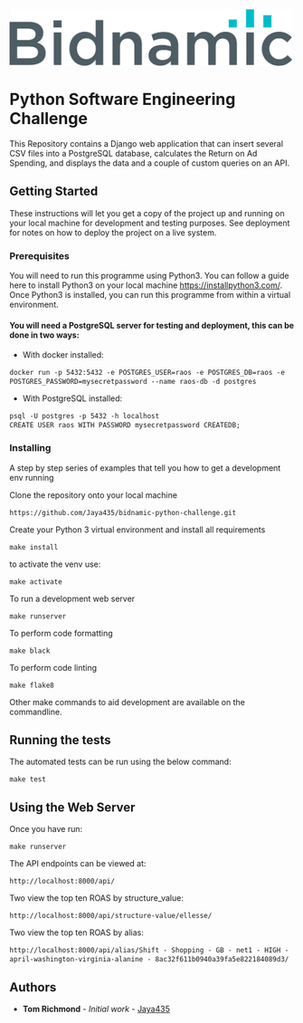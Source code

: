 <img src="logo.png" alt="drawing" width="500"/>

# Python Software Engineering Challenge

This Repository contains a Django web application that can insert several CSV files into a PostgreSQL
database, calculates the Return on Ad Spending, and displays the data and a couple of custom queries
on an API.

## Getting Started

These instructions will let you get a copy of the project up and running on your local machine for
development and testing purposes. See deployment for notes on how to deploy the project on a live
system.

### Prerequisites

You will need to run this programme using Python3. You can follow a guide here to install Python3
on your local machine https://installpython3.com/. Once Python3 is installed, you can run this
programme from within a virtual environment.

#### You will need a PostgreSQL server for testing and deployment, this can be done in two ways:

- With docker installed:
```
docker run -p 5432:5432 -e POSTGRES_USER=raos -e POSTGRES_DB=raos -e
POSTGRES_PASSWORD=mysecretpassword --name raos-db -d postgres
```
- With PostgreSQL installed:
```
psql -U postgres -p 5432 -h localhost
CREATE USER raos WITH PASSWORD mysecretpassword CREATEDB;
```

### Installing

A step by step series of examples that tell you how to get a development env running

Clone the repository onto your local machine
```
https://github.com/Jaya435/bidnamic-python-challenge.git
```
Create your Python 3 virtual environment and install all requirements
```
make install
```
to activate the venv use:
```
make activate
```

To run a development web server
```
make runserver
```

To perform code formatting
```
make black
```
To perform code linting
```
make flake8
```

Other make commands to aid development are available on the commandline.


## Running the tests

The automated tests can be run using the below command:
```
make test
```

## Using the Web Server
Once you have run:
```
make runserver
```
The API endpoints can be viewed at:
```
http://localhost:8000/api/
```
Two view the top ten ROAS by structure_value:
```
http://localhost:8000/api/structure-value/ellesse/
```
Two view the top ten ROAS by alias:
```
http://localhost:8000/api/alias/Shift - Shopping - GB - net1 - HIGH - april-washington-virginia-alanine - 8ac32f611b0940a39fa5e822184089d3/
```


## Authors

* **Tom Richmond** - *Initial work* - [Jaya435](https://github.com/Jaya435/)
